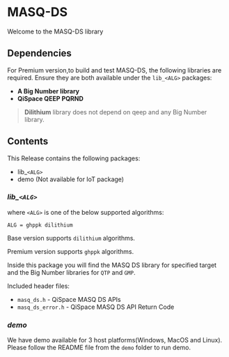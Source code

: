 # MASQ-DS
Welcome to the MASQ-DS library 

## **Dependencies**
For Premium version,to build and test MASQ-DS, the following libraries are required.
Ensure they are both available under the `lib_<ALG>` packages:

- **A Big Number library** 
- **QiSpace QEEP PQRND** 

> **Dilithium** library does not depend on qeep and any Big Number library.

## **Contents**
This Release contains the following packages:
- lib_`<ALG>`
- demo (Not available for IoT package)

### *lib_`<ALG>`*

where `<ALG>` is one of the below supported algorithms:

`ALG = ghppk dilithium`

Base version supports `dilithium` algorithms.

Premium version supports `ghppk` algorithms.

Inside this package you will find the MASQ DS library for specified target and the Big Number libraries for `QTP` and `GMP`.
    
Included header files:
- `masq_ds.h` - QiSpace MASQ DS APIs
- `masq_ds_error.h` - QiSpace MASQ DS API Return Code 


### *demo*
We have demo available for 3 host platforms(Windows, MacOS and Linux). Please follow the README file from the `demo` folder to run demo.

